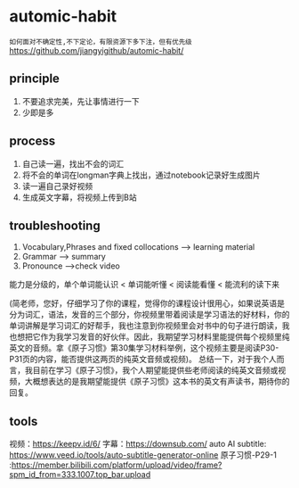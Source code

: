 # automic-habit
`如何面对不确定性,不下定论，有限资源下多下注，但有优先级`  
https://github.com/jiangyigithub/automic-habit/
## principle
1. 不要追求完美，先让事情进行一下
2. 少即是多

## process
1. 自己读一遍，找出不会的词汇
2. 将不会的单词在longman字典上找出，通过notebook记录好生成图片
3. 读一遍自己录好视频
4. 生成英文字幕，将视频上传到B站

## troubleshooting
1. Vocabulary,Phrases and fixed collocations --> learning material
2. Grammar --> summary
3. Pronounce -->check video

能力是分级的，单个单词能认识 < 单词能听懂 < 阅读能看懂 < 能流利的读下来

(简老师，您好，仔细学习了你的课程，觉得你的课程设计很用心，如果说英语是分为词汇，语法，发音的三个部分，你视频里带着阅读是学习语法的好材料，你的单词讲解是学习词汇的好帮手，我也注意到你视频里会对书中的句子进行朗读，我也想把它作为我学习发音的好伙伴。因此，我期望学习材料里能提供每个视频里纯英文的音频。拿《原子习惯》第30集学习材料举例，这个视频主要是阅读P30-P31页的内容，能否提供这两页的纯英文音频或视频)。
总结一下，对于我个人而言，我目前在学习《原子习惯》，我个人期望能提供些老师阅读的纯英文音频或视频，大概想表达的是我期望能提供《原子习惯》这本书的英文有声读书，期待你的回复。

## tools
视频：https://keepv.id/6/
字幕：https://downsub.com/
auto AI subtitle: https://www.veed.io/tools/auto-subtitle-generator-online
原子习惯-P29-1 :https://member.bilibili.com/platform/upload/video/frame?spm_id_from=333.1007.top_bar.upload